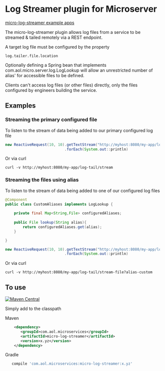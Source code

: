 # Log Streamer plugin for Microserver

[micro-log-streamer example apps](https://github.com/aol/micro-server/tree/master/micro-log-streamer/src/test/java/app)

The micro-log-streamer plugin allows log files from a service to be streamed & tailed remotely via a REST endpoint.

A target log file must be configured by the property  

    log.tailer.file.location

Optionally defining a Spring bean that implements com.aol.micro.server.log.LogLookup will allow an unrestricted number of alias' for accessible files to be defined.

Clients can't access log files (or other files) directly, only the files configured by engineers building the service.


## Examples

### Streaming the primary configured file

To listen to the stream of data being added to our primary configured log file

```java
new ReactiveRequest(10, 10).getTextStream("http://myhost:8080/my-app/log-tail/stream")
                           .forEach(System.out::println)
```

Or via curl 
```
curl -v http://myhost:8080/my-app/log-tail/stream
```

### Streaming the files using alias


To listen to the stream of data being added to one of our configured log files


```java
@Component
public class CustomAliases implements LogLookup {
    
    private final Map<String,File> configuredAliases;
    
    public File lookup(String alias){
        return configuredAliases.get(alias);
    }

}
```

```java
new ReactiveRequest(10, 10).getTextStream("http://myhost:8080/my-app/log-tail/stream-file?alias=custom")
                           .forEach(System.out::println)
```


Or via curl 
```
curl -v http://myhost:8080/my-app/log-tail/stream-file?alias-custom
```

## To use


[![Maven Central](https://maven-badges.herokuapp.com/maven-central/com.aol.microservices/micro-reactive/badge.svg)](https://maven-badges.herokuapp.com/maven-central/com.aol.microservices/micro-reactive)

Simply add to the classpath

Maven 
 ```xml
     <dependency>
        <groupId>com.aol.microservices</groupId>  
        <artifactId>micro-log-streamer</artifactId>
        <version>x.yz</version>
     </dependency>
 ```    
Gradle
 ```groovy
    compile 'com.aol.microservices:micro-log-streamer:x.yz'
 ```
 
